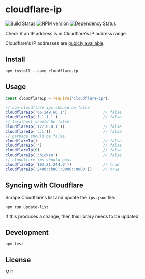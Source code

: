 
# cloudflare-ip

[![Build Status](https://travis-ci.org/danneu/cloudflare-ip.svg?branch=master)](https://travis-ci.org/danneu/cloudflare-ip)
[![NPM version](https://badge.fury.io/js/cloudflare-ip.svg)](http://badge.fury.io/js/cloudflare-ip)
[![Dependency Status](https://david-dm.org/danneu/cloudflare-ip.svg)](https://david-dm.org/danneu/cloudflare-ip)

Check if an IP address is in Cloudflare's IP address range.

Cloudflare's IP addresses are [pubicly available](https://www.cloudflare.com/ips/).

## Install

    npm install --save cloudflare-ip

## Usage

``` javascript
const cloudflareIp = require('cloudflare-ip');

// non-cloudflare ips should be false
cloudflareIp('66.249.66.1')                // false
cloudflareIp('1.1.1.1')                    // false
// localhost should be false
cloudflareIp('127.0.0.1'))                 // false
cloudflareIp('::1'))                       // false
// garbage should be false
cloudflareIp()                             // false
cloudflareIp('')                           // false
cloudflareIp(0)                            // false
cloudflareIp('chicken')                    // false
// cloudflare ips should pass
cloudflareIp('103.21.244.0'))              // true
cloudflareIp('2400:cb00::0000::0000'))     // true
```

## Syncing with Cloudflare

Scrape Cloudflare's list and update the `ips.json` file:

    npm run update-list

If this produces a change, then this library needs to be updated.

## Development

    npm test

## License

MIT
